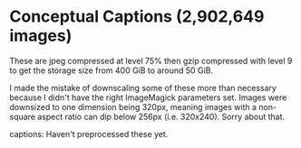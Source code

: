 # Conceptual Captions (2,902,649 images)

These are jpeg compressed at level 75% then gzip compressed with level 9 to get the storage size from 400 GiB to around 50 GiB.

I made the mistake of downscaling some of these more than necessary because I didn't have the right ImageMagick parameters set. Images were downsized to one dimension being 320px, meaning images with a non-square aspect ratio can dip below 256px (i.e. 320x240). Sorry about that. 

captions: Haven't preprocessed these yet.
